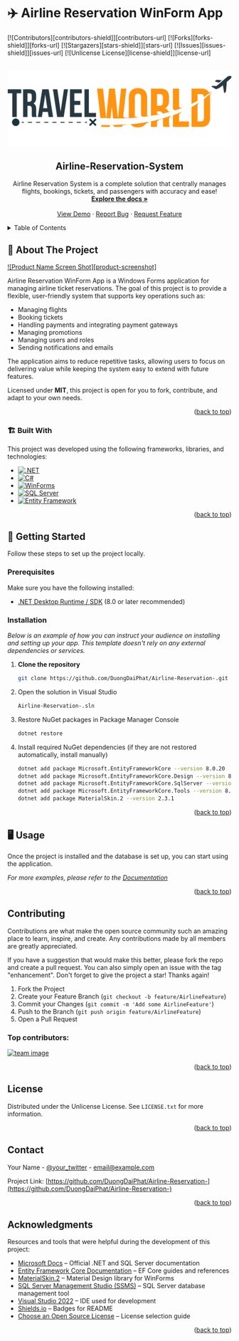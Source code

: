 <a id="readme-top"></a>

# ✈️ Airline Reservation WinForm App

<!-- PROJECT SHIELDS -->
<!--
*** I'm using markdown "reference style" links for readability.
*** Reference links are enclosed in brackets [ ] instead of parentheses ( ).
*** See the bottom of this document for the declaration of the reference variables
*** for contributors-url, forks-url, etc. This is an optional, concise syntax you may use.
*** https://www.markdownguide.org/basic-syntax/#reference-style-links
-->
[![Contributors][contributors-shield]][contributors-url]
[![Forks][forks-shield]][forks-url]
[![Stargazers][stars-shield]][stars-url]
[![Issues][issues-shield]][issues-url]
[![Unlicense License][license-shield]][license-url]
<!-- [![LinkedIn][linkedin-shield]][linkedin-url] -->



<!-- PROJECT LOGO -->
<br />
<div align="center">
  <a href="https://github.com/DuongDaiPhat/Airline-Reservation-">
    <img src="images/finallogo.png" alt="Logo">
  </a>

  <h2 align="center">Airline-Reservation-System</h2>

  <p align="center">
    Airline Reservation System is a complete solution that centrally manages flights, bookings, tickets, and passengers with accuracy and ease!
    <br />
    <a href="https://github.com/DuongDaiPhat/Airline-Reservation-"><strong>Explore the docs »</strong></a>
    <br />
    <br />
    <a href="https://github.com/DuongDaiPhat/Airline-Reservation-">View Demo</a>
    &middot;
    <a href="https://github.com/DuongDaiPhat/Airline-Reservation-/issues/new?labels=bug&template=bug-report---.md">Report Bug</a>
    &middot;
    <a href="https://github.com/DuongDaiPhat/Airline-Reservation-/issues/new?labels=enhancement&template=feature-request---.md">Request Feature</a>
  </p>
</div>



<!-- TABLE OF CONTENTS -->
<details>
  <summary>Table of Contents</summary>
  <ol>
    <li>
      <a href="#about-the-project">About The Project</a>
      <ul>
        <li><a href="#built-with">Built With</a></li>
      </ul>
    </li>
    <li>
      <a href="#getting-started">Getting Started</a>
      <ul>
        <li><a href="#prerequisites">Prerequisites</a></li>
        <li><a href="#installation">Installation</a></li>
      </ul>
    </li>
    <li><a href="#usage">Usage</a></li>
    <!-- <li><a href="#roadmap">Roadmap</a></li> -->
    <li><a href="#contributing">Contributing</a></li>
    <li><a href="#license">License</a></li>
    <li><a href="#contact">Contact</a></li>
    <li><a href="#acknowledgments">Acknowledgments</a></li>
  </ol>
</details>



<!-- ABOUT THE PROJECT -->
## 🎯 About The Project

[![Product Name Screen Shot][product-screenshot]](https://example.com)

Airline Reservation WinForm App is a Windows Forms application for managing airline ticket reservations.
The goal of this project is to provide a flexible, user-friendly system that supports key operations such as:

* Managing flights
* Booking tickets
* Handling payments and integrating payment gateways
* Managing promotions
* Managing users and roles
* Sending notifications and emails

The application aims to reduce repetitive tasks, allowing users to focus on delivering value while keeping the system easy to extend with future features.

Licensed under **MIT**, this project is open for you to fork, contribute, and adapt to your own needs.

<p align="right">(<a href="#readme-top">back to top</a>)</p>



<!-- BUILT WITH -->
### 🏗️ Built With

This project was developed using the following frameworks, libraries, and technologies:

* [![.NET][dotnet]][dotnet-url]
* [![C#][csharp]][csharp-url]
* [![WinForms][winforms]][winforms-url]
* [![SQL Server][sqlserver]][sqlserver-url]
* [![Entity Framework][ef]][ef-url]

<p align="right">(<a href="#readme-top">back to top</a>)</p>



<!-- GETTING STARTED -->
## 🚀 Getting Started

Follow these steps to set up the project locally.

### Prerequisites

Make sure you have the following installed:

* [.NET Desktop Runtime / SDK](https://dotnet.microsoft.com/en-us/download/dotnet) (8.0 or later recommended)  

### Installation

_Below is an example of how you can instruct your audience on installing and setting up your app. This template doesn't rely on any external dependencies or services._

1. **Clone the repository**
   ```sh
   git clone https://github.com/DuongDaiPhat/Airline-Reservation-.git
   ```
2. Open the solution in Visual Studio
   ```sh
   Airline-Reservation-.sln
   ```
3. Restore NuGet packages in Package Manager Console
   ```js
   dotnet restore
   ```
4. Install required NuGet dependencies (if they are not restored automatically, install manually)
   ```sh
   dotnet add package Microsoft.EntityFrameworkCore --version 8.0.20
   dotnet add package Microsoft.EntityFrameworkCore.Design --version 8.0.20
   dotnet add package Microsoft.EntityFrameworkCore.SqlServer --version 8.0.20
   dotnet add package Microsoft.EntityFrameworkCore.Tools --version 8.0.20
   dotnet add package MaterialSkin.2 --version 2.3.1
   ```

<p align="right">(<a href="#readme-top">back to top</a>)</p>



<!-- USAGE EXAMPLES -->
<!-- Should add demo or code -->
## 🖥️ Usage

Once the project is installed and the database is set up, you can start using the application. 

_For more examples, please refer to the [Documentation](https://example.com)_

<p align="right">(<a href="#readme-top">back to top</a>)</p>



<!-- ROADMAP -->
<!-- ## Roadmap

- [x] Add Changelog
- [x] Add back to top links
- [ ] Add Additional Templates w/ Examples
- [ ] Add "components" document to easily copy & paste sections of the readme
- [ ] Multi-language Support
    - [ ] Chinese
    - [ ] Spanish

See the [open issues](https://github.com/othneildrew/Best-README-Template/issues) for a full list of proposed features (and known issues).

<p align="right">(<a href="#readme-top">back to top</a>)</p> -->



<!-- CONTRIBUTING -->
## Contributing

Contributions are what make the open source community such an amazing place to learn, inspire, and create. Any contributions made by all members are greatly appreciated.

If you have a suggestion that would make this better, please fork the repo and create a pull request. You can also simply open an issue with the tag "enhancement". Don't forget to give the project a star! Thanks again!

1. Fork the Project
2. Create your Feature Branch (`git checkout -b feature/AirlineFeature`)
3. Commit your Changes (`git commit -m 'Add some AirlineFeature'`)
4. Push to the Branch (`git push origin feature/AirlineFeature`)
5. Open a Pull Request

### Top contributors:

<a href="https://github.com/DuongDaiPhat/Airline-Reservation-/graphs/contributors">
  <img src="https://github.com/DuongDaiPhat/Airline-Reservation-/images/team.png" alt="team image" />
</a>

<p align="right">(<a href="#readme-top">back to top</a>)</p>



<!-- LICENSE -->
## License

Distributed under the Unlicense License. See `LICENSE.txt` for more information.

<p align="right">(<a href="#readme-top">back to top</a>)</p>



<!-- CONTACT -->
## Contact

Your Name - [@your_twitter](https://twitter.com/your_username) - email@example.com

Project Link: [https://github.com/DuongDaiPhat/Airline-Reservation-](https://github.com/DuongDaiPhat/Airline-Reservation-)

<p align="right">(<a href="#readme-top">back to top</a>)</p>



<!-- ACKNOWLEDGMENTS -->
## Acknowledgments

Resources and tools that were helpful during the development of this project:

* [Microsoft Docs](https://learn.microsoft.com/) – Official .NET and SQL Server documentation  
* [Entity Framework Core Documentation](https://learn.microsoft.com/ef/core/) – EF Core guides and references  
* [MaterialSkin.2](https://github.com/IgnaceMaes/MaterialSkin) – Material Design library for WinForms  
* [SQL Server Management Studio (SSMS)](https://aka.ms/ssmsfullsetup) – SQL Server database management tool  
* [Visual Studio 2022](https://visualstudio.microsoft.com/) – IDE used for development  
* [Shields.io](https://shields.io) – Badges for README  
* [Choose an Open Source License](https://choosealicense.com) – License selection guide

<p align="right">(<a href="#readme-top">back to top</a>)</p>



<!-- MARKDOWN LINKS & IMAGES -->
<!-- https://www.markdownguide.org/basic-syntax/#reference-style-links -->
[dotnet]: https://img.shields.io/badge/.NET-512BD4?style=for-the-badge&logo=dotnet&logoColor=white
[dotnet-url]: https://dotnet.microsoft.com/
[csharp]: https://img.shields.io/badge/C%23-239120?style=for-the-badge&logo=csharp&logoColor=white
[csharp-url]: https://learn.microsoft.com/dotnet/csharp/
[winforms]: https://img.shields.io/badge/WinForms-0078D4?style=for-the-badge&logo=windows&logoColor=white
[winforms-url]: https://learn.microsoft.com/dotnet/desktop/winforms/
[sqlserver]: https://img.shields.io/badge/SQL%20Server-CC2927?style=for-the-badge&logo=microsoftsqlserver&logoColor=white
[sqlserver-url]: https://www.microsoft.com/sql-server
[ef]: https://img.shields.io/badge/Entity%20Framework-512BD4?style=for-the-badge&logo=dotnet&logoColor=white
[ef-url]: https://learn.microsoft.com/ef/

